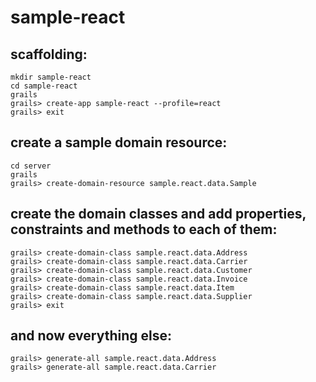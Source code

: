 # sample-react

## scaffolding:
```
mkdir sample-react
cd sample-react
grails
grails> create-app sample-react --profile=react
grails> exit
```

## create a sample domain resource:
```
cd server
grails
grails> create-domain-resource sample.react.data.Sample
```

## create the domain classes and add properties, constraints and methods to each of them:
```
grails> create-domain-class sample.react.data.Address
grails> create-domain-class sample.react.data.Carrier
grails> create-domain-class sample.react.data.Customer
grails> create-domain-class sample.react.data.Invoice
grails> create-domain-class sample.react.data.Item
grails> create-domain-class sample.react.data.Supplier
grails> exit
```

## and now everything else:
```
grails> generate-all sample.react.data.Address
grails> generate-all sample.react.data.Carrier
```
